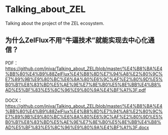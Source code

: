 # Talking_about_ZEL
Talking about the project of the ZEL ecosystem.


## 为什么ZelFlux不用“牛逼技术”就能实现去中心化通信？

PDF：
https://github.com/jniva/Talking_about_ZEL/blob/master/%E4%B8%BA%E4%BB%80%E4%B9%88ZelFlux%E4%B8%8D%E7%94%A8%E2%80%9C%E7%89%9B%E9%80%BC%E6%8A%80%E6%9C%AF%E2%80%9D%E5%B0%B1%E8%83%BD%E5%AE%9E%E7%8E%B0%E5%8E%BB%E4%B8%AD%E5%BF%83%E5%8C%96%E9%80%9A%E4%BF%A1%3F.pdf

DOCX：
https://github.com/jniva/Talking_about_ZEL/blob/master/%E4%B8%BA%E4%BB%80%E4%B9%88ZelFlux%E4%B8%8D%E7%94%A8%E2%80%9C%E7%89%9B%E9%80%BC%E6%8A%80%E6%9C%AF%E2%80%9D%E5%B0%B1%E8%83%BD%E5%AE%9E%E7%8E%B0%E5%8E%BB%E4%B8%AD%E5%BF%83%E5%8C%96%E9%80%9A%E4%BF%A1%3F.docx
